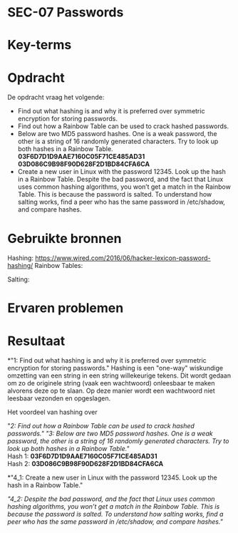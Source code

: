 # SEC-07 Passwords

# Key-terms


# Opdracht

De opdracht vraag het volgende:
- Find out what hashing is and why it is preferred over symmetric encryption for storing passwords.
- Find out how a Rainbow Table can be used to crack hashed passwords.
- Below are two MD5 password hashes. One is a weak password, the other is a string of 16 randomly generated characters. Try to look up both hashes in a Rainbow Table.  
**03F6D7D1D9AAE7160C05F71CE485AD31**  
**03D086C9B98F90D628F2D1BD84CFA6CA**
- Create a new user in Linux with the password 12345. Look up the hash in a Rainbow Table.
Despite the bad password, and the fact that Linux uses common hashing algorithms, you won’t get a match in the Rainbow Table. This is because the password is salted. To understand how salting works, find a peer who has the same password in /etc/shadow, and compare hashes.

# Gebruikte bronnen
Hashing:
https://www.wired.com/2016/06/hacker-lexicon-password-hashing/
Rainbow Tables:

Salting:

# Ervaren problemen

# Resultaat

*"1: Find out what hashing is and why it is preferred over symmetric encryption for storing passwords."
Hashing is een "one-way" wiskundige omzetting van een string in een string willekeurige tekens. Dit wordt gedaan om zo de originele string (vaak een wachtwoord) onleesbaar te maken alvorens deze op te slaan. Op deze manier wordt een wachtwoord niet leesbaar vezonden en opgeslagen.


Het voordeel van hashing over 


"*2: Find out how a Rainbow Table can be used to crack hashed passwords."*
*"3: Below are two MD5 password hashes. One is a weak password, the other is a string of 16 randomly generated characters. Try to look up both hashes in a Rainbow Table."*  
Hash 1: **03F6D7D1D9AAE7160C05F71CE485AD31**  
Hash 2: **03D086C9B98F90D628F2D1BD84CFA6CA**

*"4_1: Create a new user in Linux with the password 12345. Look up the hash in a Rainbow Table."

*"4_2: Despite the bad password, and the fact that Linux uses common hashing algorithms, you won’t get a match in the Rainbow Table. This is because the password is salted. To understand how salting works, find a peer who has the same password in /etc/shadow, and compare hashes."*